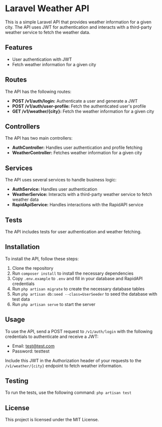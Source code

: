 # Laravel Weather API

This is a simple Laravel API that provides weather information for a given city. The API uses JWT for authentication and interacts with a third-party weather service to fetch the weather data.

## Features
- User authentication with JWT
- Fetch weather information for a given city

## Routes
The API has the following routes:

- **POST /v1/auth/login:** Authenticate a user and generate a JWT
- **POST /v1/auth/user-profile:** Fetch the authenticated user's profile
- **GET /v1/weather/{city}:** Fetch the weather information for a given city

## Controllers
The API has two main controllers:

- **AuthController:** Handles user authentication and profile fetching
- **WeatherController:** Fetches weather information for a given city

## Services
The API uses several services to handle business logic:

- **AuthService:** Handles user authentication
- **WeatherService:** Interacts with a third-party weather service to fetch weather data
- **RapidApiService:** Handles interactions with the RapidAPI service

## Tests
The API includes tests for user authentication and weather fetching.

## Installation
To install the API, follow these steps:

1. Clone the repository
2. Run `composer install` to install the necessary dependencies
3. Copy `.env.example` to `.env` and fill in your database and RapidAPI credentials
4. Run `php artisan migrate` to create the necessary database tables
5. Run `php artisan db:seed --class=UserSeeder` to seed the database with test data
6. Run `php artisan serve` to start the server

## Usage
To use the API, send a POST request to `/v1/auth/login` with the following credentials to authenticate and receive a JWT:

- Email: test@test.com
- Password: testtest

Include this JWT in the Authorization header of your requests to the `/v1/weather/{city}` endpoint to fetch weather information.

## Testing
To run the tests, use the following command:
`php artisan test`

## License
This project is licensed under the MIT License.
